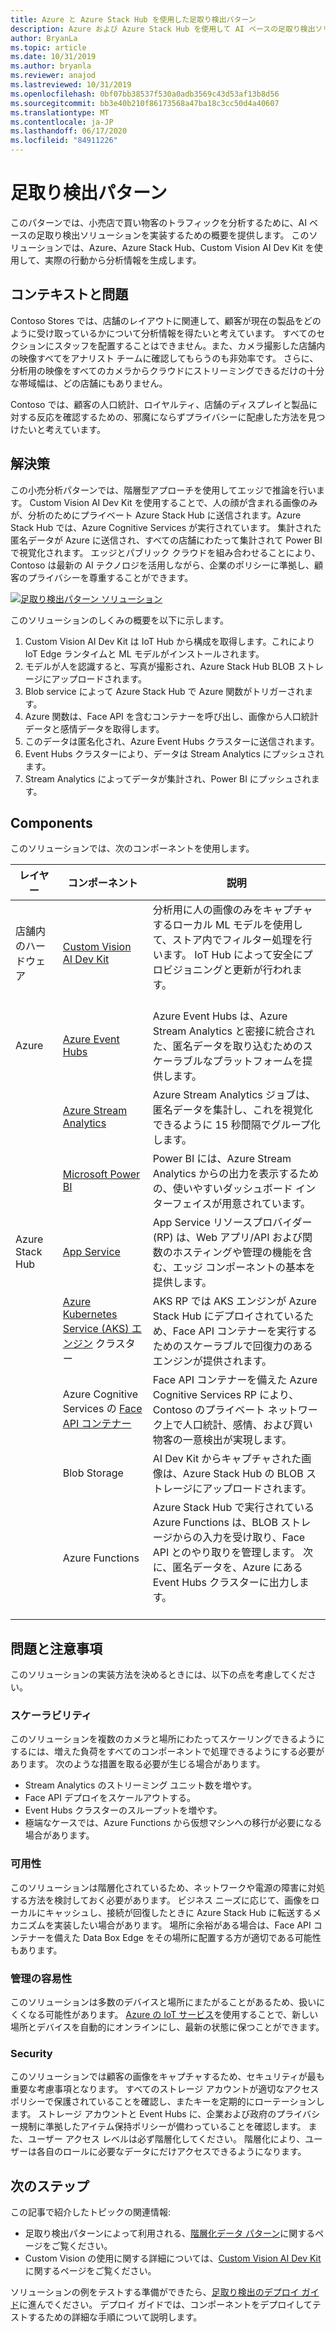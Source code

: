 ```yaml
---
title: Azure と Azure Stack Hub を使用した足取り検出パターン
description: Azure および Azure Stack Hub を使用して AI ベースの足取り検出ソリューションを実装し、小売店内のトラフィックを分析する方法について説明します。
author: BryanLa
ms.topic: article
ms.date: 10/31/2019
ms.author: bryanla
ms.reviewer: anajod
ms.lastreviewed: 10/31/2019
ms.openlocfilehash: 0bf07bb38537f530a0adb3569c43d53af13b8d56
ms.sourcegitcommit: bb3e40b210f86173568a47ba18c3cc50d4a40607
ms.translationtype: MT
ms.contentlocale: ja-JP
ms.lasthandoff: 06/17/2020
ms.locfileid: "84911226"
---
```

# <a name="footfall-detection-pattern"></a>足取り検出パターン

このパターンでは、小売店で買い物客のトラフィックを分析するために、AI ベースの足取り検出ソリューションを実装するための概要を提供します。 このソリューションでは、Azure、Azure Stack Hub、Custom Vision AI Dev Kit を使用して、実際の行動から分析情報を生成します。

## <a name="context-and-problem"></a>コンテキストと問題

Contoso Stores では、店舗のレイアウトに関連して、顧客が現在の製品をどのように受け取っているかについて分析情報を得たいと考えています。 すべてのセクションにスタッフを配置することはできません。また、カメラ撮影した店舗内の映像すべてをアナリスト チームに確認してもらうのも非効率です。 さらに、分析用の映像をすべてのカメラからクラウドにストリーミングできるだけの十分な帯域幅は、どの店舗にもありません。

Contoso では、顧客の人口統計、ロイヤルティ、店舗のディスプレイと製品に対する反応を確認するための、邪魔にならずプライバシーに配慮した方法を見つけたいと考えています。

## <a name="solution"></a>解決策

この小売分析パターンでは、階層型アプローチを使用してエッジで推論を行います。 Custom Vision AI Dev Kit を使用することで、人の顔が含まれる画像のみが、分析のためにプライベート Azure Stack Hub に送信されます。Azure Stack Hub では、Azure Cognitive Services が実行されています。 集計された匿名データが Azure に送信され、すべての店舗にわたって集計されて Power BI で視覚化されます。 エッジとパブリック クラウドを組み合わせることにより、Contoso は最新の AI テクノロジを活用しながら、企業のポリシーに準拠し、顧客のプライバシーを尊重することができます。

[![足取り検出パターン ソリューション](media/pattern-retail-footfall-detection/solution-architecture.png)](media/pattern-retail-footfall-detection/solution-architecture.png)

このソリューションのしくみの概要を以下に示します。

1. Custom Vision AI Dev Kit は IoT Hub から構成を取得します。これにより IoT Edge ランタイムと ML モデルがインストールされます。
2. モデルが人を認識すると、写真が撮影され、Azure Stack Hub BLOB ストレージにアップロードされます。
3. Blob service によって Azure Stack Hub で Azure 関数がトリガーされます。
4. Azure 関数は、Face API を含むコンテナーを呼び出し、画像から人口統計データと感情データを取得します。
5. このデータは匿名化され、Azure Event Hubs クラスターに送信されます。
6. Event Hubs クラスターにより、データは Stream Analytics にプッシュされます。
7. Stream Analytics によってデータが集計され、Power BI にプッシュされます。

## <a name="components"></a>Components

このソリューションでは、次のコンポーネントを使用します。

| レイヤー | コンポーネント | 説明 |
|----------|-----------|-------------|
| 店舗内のハードウェア | [Custom Vision AI Dev Kit](https://azure.github.io/Vision-AI-DevKit-Pages/) | 分析用に人の画像のみをキャプチャするローカル ML モデルを使用して、ストア内でフィルター処理を行います。 IoT Hub によって安全にプロビジョニングと更新が行われます。<br><br>|
| Azure | [Azure Event Hubs](/azure/event-hubs/) | Azure Event Hubs は、Azure Stream Analytics と密接に統合された、匿名データを取り込むためのスケーラブルなプラットフォームを提供します。 |
|  | [Azure Stream Analytics](/azure/stream-analytics/) | Azure Stream Analytics ジョブは、匿名データを集計し、これを視覚化できるように 15 秒間隔でグループ化します。 |
|  | [Microsoft Power BI](https://powerbi.microsoft.com/) | Power BI には、Azure Stream Analytics からの出力を表示するための、使いやすいダッシュボード インターフェイスが用意されています。 |
| Azure Stack Hub | [App Service](/azure-stack/operator/azure-stack-app-service-overview.md) | App Service リソースプロバイダー (RP) は、Web アプリ/API および関数のホスティングや管理の機能を含む、エッジ コンポーネントの基本を提供します。 |
| | [Azure Kubernetes Service (AKS) エンジン](https://github.com/Azure/aks-engine) クラスター | AKS RP では AKS エンジンが Azure Stack Hub にデプロイされているため、Face API コンテナーを実行するためのスケーラブルで回復力のあるエンジンが提供されます。 |
| | Azure Cognitive Services の [Face API コンテナー](/azure/cognitive-services/face/face-how-to-install-containers)| Face API コンテナーを備えた Azure Cognitive Services RP により、Contoso のプライベート ネットワーク上で人口統計、感情、および買い物客の一意検出が実現します。 |
| | Blob Storage | AI Dev Kit からキャプチャされた画像は、Azure Stack Hub の BLOB ストレージにアップロードされます。 |
| | Azure Functions | Azure Stack Hub で実行されている Azure Functions は、BLOB ストレージからの入力を受け取り、Face API とのやり取りを管理します。 次に、匿名データを、Azure にある Event Hubs クラスターに出力します。<br><br>|

## <a name="issues-and-considerations"></a>問題と注意事項

このソリューションの実装方法を決めるときには、以下の点を考慮してください。

### <a name="scalability"></a>スケーラビリティ

このソリューションを複数のカメラと場所にわたってスケーリングできるようにするには、増えた負荷をすべてのコンポーネントで処理できるようにする必要があります。 次のような措置を取る必要が生じる場合があります。

- Stream Analytics のストリーミング ユニット数を増やす。
- Face API デプロイをスケールアウトする。
- Event Hubs クラスターのスループットを増やす。
- 極端なケースでは、Azure Functions から仮想マシンへの移行が必要になる場合があります。

### <a name="availability"></a>可用性

このソリューションは階層化されているため、ネットワークや電源の障害に対処する方法を検討しておく必要があります。 ビジネス ニーズに応じて、画像をローカルにキャッシュし、接続が回復したときに Azure Stack Hub に転送するメカニズムを実装したい場合があります。 場所に余裕がある場合は、Face API コンテナーを備えた Data Box Edge をその場所に配置する方が適切である可能性もあります。

### <a name="manageability"></a>管理の容易性

このソリューションは多数のデバイスと場所にまたがることがあるため、扱いにくくなる可能性があります。 [Azure の IoT サービス](/azure/iot-fundamentals/)を使用することで、新しい場所とデバイスを自動的にオンラインにし、最新の状態に保つことができます。

### <a name="security"></a>Security

このソリューションでは顧客の画像をキャプチャするため、セキュリティが最も重要な考慮事項となります。 すべてのストレージ アカウントが適切なアクセス ポリシーで保護されていることを確認し、またキーを定期的にローテーションします。 ストレージ アカウントと Event Hubs に、企業および政府のプライバシー規制に準拠したアイテム保持ポリシーが備わっていることを確認します。 また、ユーザー アクセス レベルは必ず階層化してください。 階層化により、ユーザーは各自のロールに必要なデータにだけアクセスできるようになります。

## <a name="next-steps"></a>次のステップ

この記事で紹介したトピックの関連情報:

- 足取り検出パターンによって利用される、[階層化データ パターン](https://aka.ms/tiereddatadeploy)に関するページをご覧ください。
- Custom Vision の使用に関する詳細については、[Custom Vision AI Dev Kit](https://azure.github.io/Vision-AI-DevKit-Pages/) に関するページをご覧ください。 

ソリューションの例をテストする準備ができたら、[足取り検出のデプロイ ガイド](solution-deployment-guide-retail-footfall-detection.md)に進んでください。 デプロイ ガイドでは、コンポーネントをデプロイしてテストするための詳細な手順について説明します。
